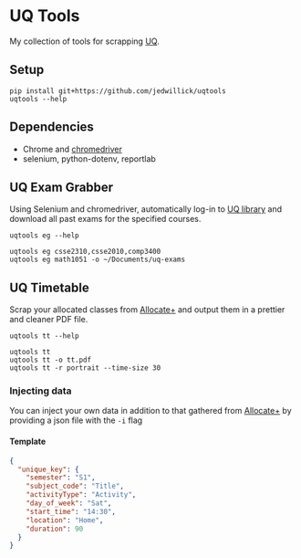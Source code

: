 # UQ Tools

My collection of tools for scrapping [UQ](https://www.uq.edu.au/).

## Setup

```shell
pip install git+https://github.com/jedwillick/uqtools
uqtools --help
```

## Dependencies

- Chrome and [chromedriver](https://chromedriver.chromium.org/downloads)
- selenium, python-dotenv, reportlab

## UQ Exam Grabber

Using Selenium and chromedriver, automatically log-in to [UQ library](https://www.library.uq.edu.au/exams/) and download all past exams for the specified
courses.

```shell
uqtools eg --help

uqtools eg csse2310,csse2010,comp3400
uqtools eg math1051 -o ~/Documents/uq-exams
```

## UQ Timetable

Scrap your allocated classes from [Allocate+](http://my.uq.edu.au/student-timetable) and output them in a prettier and cleaner PDF file.

```shell
uqtools tt --help

uqtools tt
uqtools tt -o tt.pdf
uqtools tt -r portrait --time-size 30 
```

### Injecting data

You can inject your own data in addition to that gathered from [Allocate+](http://my.uq.edu.au/student-timetable) by providing a json file with the `-i` flag

#### Template

```json
{
  "unique_key": {
    "semester": "S1",
    "subject_code": "Title",
    "activityType": "Activity",
    "day_of_week": "Sat",
    "start_time": "14:30",
    "location": "Home",
    "duration": 90
  }
}
```

